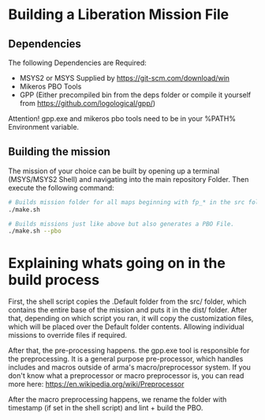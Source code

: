 # Building a Liberation Mission File

## Dependencies
The following Dependencies are Required:
* MSYS2 or MSYS Supplied by https://git-scm.com/download/win
* Mikeros PBO Tools
* GPP (Either precompiled bin from the deps folder or compile it yourself from https://github.com/logological/gpp/)

Attention! gpp.exe and mikeros pbo tools need to be in your %PATH% Environment variable.

## Building the mission
The mission of your choice can be built by opening up a terminal (MSYS/MSYS2 Shell) and navigating into the main repository Folder. Then execute the following command:
```sh
# Builds mission folder for all maps beginning with fp_* in the src folder.
./make.sh

# Builds missions just like above but also generates a PBO File.
./make.sh --pbo
```

# Explaining whats going on in the build process

First, the shell script copies the .Default folder from the src/ folder, which contains the entire base of the mission and puts it in the dist/ folder.
After that, depending on which script you ran, it will copy the customization files, which will be placed over the Default folder contents. Allowing individual missions to override files if required.

After that, the pre-processing happens. the gpp.exe tool is responsible for the preprocessing. It is a general purpose pre-processor,  which handles includes and macros outside of arma's macro/preprocessor system. If you don't know what a preprocessor or macro preprocessor is, you can read more here: https://en.wikipedia.org/wiki/Preprocessor

After the macro preprocessing happens, we rename the folder with timestamp (if set in the shell script) and lint + build the PBO.

